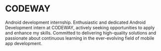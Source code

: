 # CODEWAY
Android development internship.
Enthusiastic and dedicated Android Development intern at CODEWAY, actively seeking opportunities to apply and enhance my skills. Committed to delivering high-quality solutions and passionate about continuous learning in the ever-evolving field of mobile app development.

